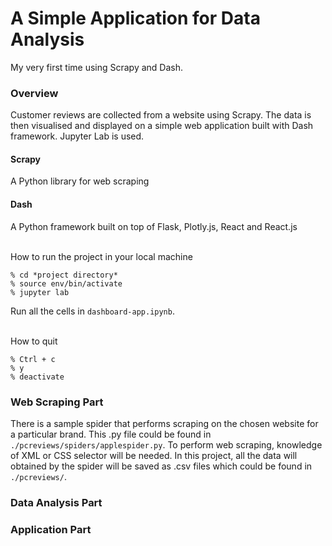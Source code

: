 # A Simple Application for Data Analysis
My very first time using Scrapy and Dash.

### Overview
Customer reviews are collected from a website using Scrapy. The data is then visualised and displayed on a simple web application built with Dash framework. Jupyter Lab is used.

#### Scrapy
A Python library for web scraping

#### Dash
A Python framework built on top of Flask, Plotly.js, React and React.js

<br />
How to run the project in your local machine

```
% cd *project directory*
% source env/bin/activate
% jupyter lab
```

Run all the cells in `dashboard-app.ipynb`.

<br />
How to quit

```
% Ctrl + c
% y
% deactivate
```

### Web Scraping Part
There is a sample spider that performs scraping on the chosen website for a particular brand. This .py file could be found in `./pcreviews/spiders/applespider.py`. To perform web scraping, knowledge of XML or CSS selector will be needed. In this project, all the data will obtained by the spider will be saved as .csv files which could be found in `./pcreviews/`. 

### Data Analysis Part


### Application Part
